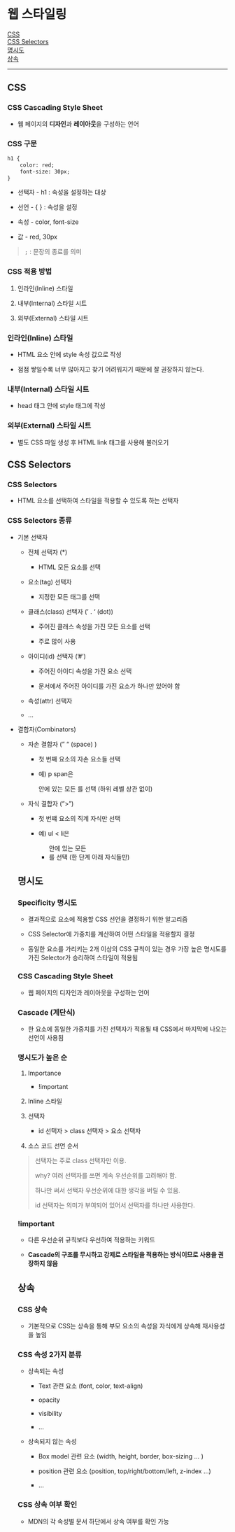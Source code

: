 # 웹 스타일링

[CSS](#css)   
[CSS Selectors](#css-selectors)   
[명시도](#명시도)   
[상속](#상속)   

---
## CSS
### CSS Cascading Style Sheet
- 웹 페이지의 **디자인**과 **레이아웃**을 구성하는 언어

### CSS 구문

```html
h1 {
	color: red;
	font-size: 30px;
}
```

- 선택자 - h1 : 속성을 설정하는 대상

- 선언 - { } : 속성을 설정

- 속성 - color, font-size

- 값 - red, 30px

> `;` : 문장의 종료를 의미

### CSS 적용 방법

1. 인라인(Inline) 스타일

2. 내부(Internal) 스타일 시트

3. 외부(External) 스타일 시트

### 인라인(Inline) 스타일

- HTML 요소 안에 style 속성 값으로 작성

- 점점 쌓일수록 너무 많아지고 찾기 어려워지기 때문에 잘 권장하지 않는다.

### 내부(Internal) 스타일 시트

- head 태그 안에 style 태그에 작성

### 외부(External) 스타일 시트

- 별도 CSS 파일 생성 후 HTML link 태그를 사용해 불러오기

## CSS Selectors

### CSS Selectors

- HTML 요소를 선택하여 스타일을 적용할 수 있도록 하는 선택자

### CSS Selectors 종류

- 기본 선택자
    - 전체 선택자 (*)
        - HTML 모든 요소를 선택
    
    - 요소(tag) 선택자
        - 지정한 모든 태그를 선택
    
    - 클래스(class) 선택자 (’ . ‘ (dot))
        - 주어진 클래스 속성을 가진 모든 요소를 선택
        
        - 주로 많이 사용
    
    - 아이디(id) 선택자 (’#’)
        - 주어진 아이디 속성을 가진 요소 선택
        
        - 문서에서 주어진 아이디를 가진 요소가 하나만 있어야 함
    
    - 속성(attr) 선택자
    
    - …

- 결합자(Combinators)
    - 자손 결합자 (” “ (space) )
        - 첫 번째 요소의 자손 요소들 선택
        
        - 예) p span은 <p> 안에 있는 모든 <span>를 선택 (하위 레벨 상관 없이)
    
    - 자식 결합자 (”>”)
        - 첫 번쨰 요소의 직계 자식만 선택
        
        - 예) ul < li은 <ul>안에 있는 모든 <li>를 선택 (한 단계 아래 자식들만)

## 명시도

### Specificity 명시도

- 결과적으로 요소에 적용할 CSS 선언을 결정하기 위한 알고리즘

- CSS Selector에 가중치를 계산하여 어떤 스타일을 적용할지 결정

- 동일한 요소를 가리키는 2개 이상의 CSS 규칙이 있는 경우 가장 높은 명시도를 가진 Selector가 승리하여 스타일이 적용됨

### CSS Cascading Style Sheet

- 웹 페이지의 디자인과 레이아웃을 구성하는 언어

### Cascade (계단식)

- 한 요소에 동일한 가중치를 가진 선택자가 적용될 때 CSS에서 마지막에 나오는 선언이 사용됨

### 명시도가 높은 순

1. Importance
    - !important

2. Inline 스타일

3. 선택자
    - id 선택자 > class 선택자 > 요소 선택자

4. 소스 코드 선언 순서

> 선택자는 주로 class 선택자만 이용.   
> 
> why? 여러 선택자를 쓰면 계속 우선순위를 고려해야 함.   
> 
> 하나만 써서 선택자 우선순위에 대한 생각을 버릴 수 있음.   
> 
> id 선택자는 의미가 부여되어 있어서 선택자를 하나만 사용한다.   


### !important

- 다른 우선순위 규칙보다 우선하여 적용하는 키워드

- **Cascade의 구조를 무시하고 강제로 스타일을 적용하는 방식이므로 사용을 권장하지 않음**

## 상속

### CSS 상속

- 기본적으로 CSS는 상속을 통해 부모 요소의 속성을 자식에게 상속해 재사용성을 높임

### CSS 속성 2가지 분류

- 상속되는 속성
    - Text 관련 요소 (font, color, text-align)
    
    - opacity
    
    - visibility
    
    - …

- 상속되지 않는 속성
    - Box model  관련 요소 (width, height, border, box-sizing … )
    
    - position 관련 요소 (position, top/right/bottom/left, z-index …)
    
    - …

### CSS 상속 여부 확인

- MDN의 각 속성별 문서 하단에서 상속 여부를 확인 가능
